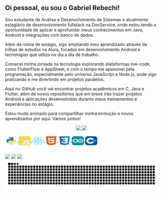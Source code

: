 ## Oi pessoal, eu sou o Gabriel Rebechi!


Sou estudante de Análise e Desenvolvimento de Sistemas e atualmente estagiário de desenvolvimento fullstack na DocService, onde estou tendo a oportunidade de aplicar e aprofundar meus conhecimentos em Java, Android e integrações com banco de dados.

Além da rotina de estágio, sigo ampliando meu aprendizado através de trilhas de estudos na Alura, focadas em desenvolvimento Android e tecnologias que utilizo no dia a dia de trabalho.

Comecei minha jornada na tecnologia explorando plataformas low-code, como FlutterFlow e AppSheet, e com o tempo me apaixonei pela programação, especialmente pelo universo JavaScript e Node.js, onde sigo praticando e me divertindo em projetos paralelos.

Aqui no GitHub você vai encontrar projetos acadêmicos em C, Java e Flutter, além de novos repositórios que em breve irão trazer projetos Android e aplicações desenvolvidas durante meus treinamentos e experiências no estágio.

Estou muito animado para compartilhar minha evolução e novos aprendizados por aqui. Vamos juntos!

<!--github stats-->
<div align="center" style="display: inline">
   <a href="https://github.com/grebechi">
   <div style="display: inline_block">
      <img height="145em" src="https://github-readme-stats.vercel.app/api?username=grebechi&show_icons=true&include_all_commits=true&count_private=true&bg_color=000000&border_color=0767FF&title_color=5aa2c9&text_color=d1c89a&icon_color=5aa2c9"/>
      <img height="145em" src="https://github-readme-stats.vercel.app/api/top-langs/?username=grebechi&layout=compact&langs_count=7&bg_color=000000&border_color=0767FF&title_color=5aa2c9&text_color=d5e5e4&icon_color=5aa2c9"/>
   </div>
</div>
     
<div style="display: inline_block"><br>
  <img align="center" alt="gab-Python" height="30" width="40" src="https://raw.githubusercontent.com/devicons/devicon/master/icons/python/python-original.svg">
  <img align="center" alt="gab-Js" height="30" width="40" src="https://raw.githubusercontent.com/devicons/devicon/master/icons/javascript/javascript-plain.svg">
  <img align="center" alt="gab-React" height="30" width="40" src="https://raw.githubusercontent.com/devicons/devicon/master/icons/react/react-original.svg">
  <img align="center" alt="gab-HTML" height="30" width="40" src="https://raw.githubusercontent.com/devicons/devicon/master/icons/html5/html5-original.svg">
  <img align="center" alt="gab-CSS" height="30" width="40" src="https://raw.githubusercontent.com/devicons/devicon/master/icons/css3/css3-original.svg">
  <img align="center" alt="gab-Arduino" height="30" width="40" src="https://github.com/tandpfun/skill-icons/blob/main/icons/Arduino.svg">
  <img align="center" alt="gab-C" height="30" width="40" src="https://github.com/tandpfun/skill-icons/blob/main/icons/CPP.svg">
</div>
  
  ##
 
<div>
  <a href="https://www.instagram.com/grebechi" target="_blank"><img src="https://img.shields.io/badge/-Instagram-%23E4405F?style=for-the-badge&logo=instagram&logoColor=white" target="_blank"></a>
  <a href = "mailto:bibo.rebechi@gmail.co"><img src="https://img.shields.io/badge/-Gmail-%23333?style=for-the-badge&logo=gmail&logoColor=white" target="_blank"></a>
  <a href="https://www.linkedin.com/in/gabriel-rebechi-a81801187/" target="_blank"><img src="https://img.shields.io/badge/-LinkedIn-%230077B5?style=for-the-badge&logo=linkedin&logoColor=white" target="_blank"></a> 
</div>

<picture>
  <source media="(prefers-color-scheme: dark)" srcset="https://raw.githubusercontent.com/grebechi/grebechi/output/github-contribution-grid-snake-dark.svg">
  <source media="(prefers-color-scheme: light)" srcset="https://raw.githubusercontent.com/grebechi/grebechi/output/github-contribution-grid-snake.svg">
  <img alt="github contribution grid snake animation" src="https://raw.githubusercontent.com/grebechi/grebechi/output/github-contribution-grid-snake.svg">
</picture>
